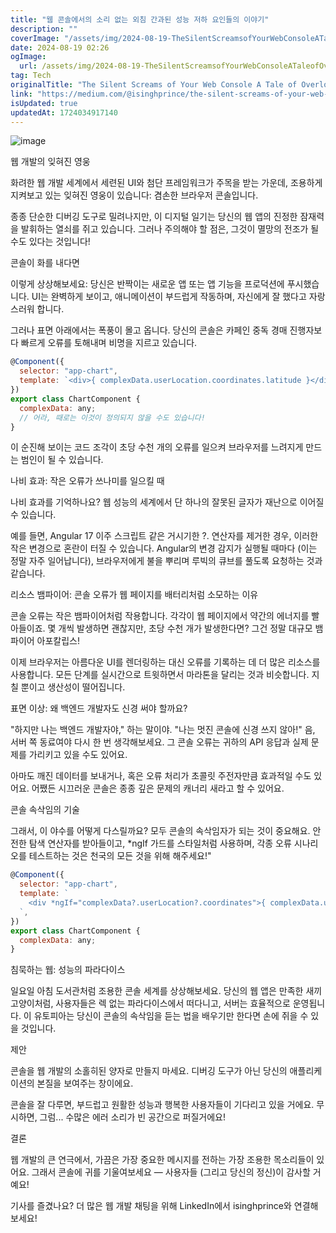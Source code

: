 ```yaml
---
title: "웹 콘솔에서의 소리 없는 외침 간과된 성능 저하 요인들의 이야기"
description: ""
coverImage: "/assets/img/2024-08-19-TheSilentScreamsofYourWebConsoleATaleofOverlookedPerformanceKillers_0.png"
date: 2024-08-19 02:26
ogImage:
  url: /assets/img/2024-08-19-TheSilentScreamsofYourWebConsoleATaleofOverlookedPerformanceKillers_0.png
tag: Tech
originalTitle: "The Silent Screams of Your Web Console A Tale of Overlooked Performance Killers"
link: "https://medium.com/@isinghprince/the-silent-screams-of-your-web-console-a-tale-of-overlooked-performance-killers-9cd3225fd270"
isUpdated: true
updatedAt: 1724034917140
---
```


![image](/assets/img/2024-08-19-TheSilentScreamsofYourWebConsoleATaleofOverlookedPerformanceKillers_0.png)

웹 개발의 잊혀진 영웅

화려한 웹 개발 세계에서 세련된 UI와 첨단 프레임워크가 주목을 받는 가운데, 조용하게 지켜보고 있는 잊혀진 영웅이 있습니다: 겸손한 브라우저 콘솔입니다.

종종 단순한 디버깅 도구로 밀려나지만, 이 디지털 일기는 당신의 웹 앱의 진정한 잠재력을 발휘하는 열쇠를 쥐고 있습니다. 그러나 주의해야 할 점은, 그것이 멸망의 전조가 될 수도 있다는 것입니다!

<div class="content-ad"></div>

콘솔이 화를 내다면

이렇게 상상해보세요: 당신은 반짝이는 새로운 앱 또는 앱 기능을 프로덕션에 푸시했습니다. UI는 완벽하게 보이고, 애니메이션이 부드럽게 작동하며, 자신에게 잘 했다고 자랑스러워 합니다.

그러나 표면 아래에서는 폭풍이 몰고 옵니다. 당신의 콘솔은 카페인 중독 경매 진행자보다 빠르게 오류를 토해내며 비명을 지르고 있습니다.

```js
@Component({
  selector: "app-chart",
  template: `<div>{ complexData.userLocation.coordinates.latitude }</div>`,
})
export class ChartComponent {
  complexData: any;
  // 어라, 때로는 이것이 정의되지 않을 수도 있습니다!
}
```

<div class="content-ad"></div>

이 순진해 보이는 코드 조각이 초당 수천 개의 오류를 일으켜 브라우저를 느려지게 만드는 범인이 될 수 있습니다.

나비 효과: 작은 오류가 쓰나미를 일으킬 때

나비 효과를 기억하나요? 웹 성능의 세계에서 단 하나의 잘못된 글자가 재난으로 이어질 수 있습니다.

예를 들면, Angular 17 이주 스크립트 같은 거시기한 ?. 연산자를 제거한 경우, 이러한 작은 변경으로 혼란이 터질 수 있습니다. Angular의 변경 감지가 실행될 때마다 (이는 정말 자주 일어납니다), 브라우저에게 불을 뿌리며 루빅의 큐브를 풀도록 요청하는 것과 같습니다.

<div class="content-ad"></div>

리소스 뱀파이어: 콘솔 오류가 웹 페이지를 배터리처럼 소모하는 이유

콘솔 오류는 작은 뱀파이어처럼 작용합니다. 각각이 웹 페이지에서 약간의 에너지를 빨아들이죠. 몇 개씩 발생하면 괜찮지만, 초당 수천 개가 발생한다면? 그건 정말 대규모 뱀파이어 아포칼립스!

이제 브라우저는 아름다운 UI를 렌더링하는 대신 오류를 기록하는 데 더 많은 리소스를 사용합니다. 모든 단계를 실시간으로 트윗하면서 마라톤을 달리는 것과 비슷합니다. 지칠 뿐이고 생산성이 떨어집니다.

표면 이상: 왜 백엔드 개발자도 신경 써야 할까요?

<div class="content-ad"></div>

"하지만 나는 백엔드 개발자야," 하는 말이야. "나는 멋진 콘솔에 신경 쓰지 않아!" 음, 서버 쪽 동료여야 다시 한 번 생각해보세요. 그 콘솔 오류는 귀하의 API 응답과 실제 문제를 가리키고 있을 수도 있어요.

아마도 깨진 데이터를 보내거나, 혹은 오류 처리가 초콜릿 주전자만큼 효과적일 수도 있어요. 어쨌든 시끄러운 콘솔은 종종 깊은 문제의 캐너리 새라고 할 수 있어요.

콘솔 속삭임의 기술

그래서, 이 야수를 어떻게 다스릴까요? 모두 콘솔의 속삭임자가 되는 것이 중요해요. 안전한 탐색 연산자를 받아들이고, \*ngIf 가드를 스타일처럼 사용하며, 각종 오류 시나리오를 테스트하는 것은 천국의 모든 것을 위해 해주세요!"

<div class="content-ad"></div>

```js
@Component({
  selector: "app-chart",
  template: `
    <div *ngIf="complexData?.userLocation?.coordinates">{ complexData.userLocation.coordinates.latitude }</div>
  `,
})
export class ChartComponent {
  complexData: any;
}
```

침묵하는 웹: 성능의 파라다이스

일요일 아침 도서관처럼 조용한 콘솔 세계를 상상해보세요. 당신의 웹 앱은 만족한 새끼 고양이처럼, 사용자들은 렉 없는 파라다이스에서 떠다니고, 서버는 효율적으로 운영됩니다. 이 유토피아는 당신이 콘솔의 속삭임을 듣는 법을 배우기만 한다면 손에 쥐을 수 있을 것입니다.

제안

<div class="content-ad"></div>

콘솔을 웹 개발의 소홀히된 양자로 만들지 마세요. 디버깅 도구가 아닌 당신의 애플리케이션의 본질을 보여주는 창이에요.

콘솔을 잘 다루면, 부드럽고 원활한 성능과 행복한 사용자들이 기다리고 있을 거에요. 무시하면, 그럼... 수많은 에러 소리가 빈 공간으로 퍼질거에요!

결론

웹 개발의 큰 연극에서, 가끔은 가장 중요한 메시지를 전하는 가장 조용한 목소리들이 있어요. 그래서 콘솔에 귀를 기울여보세요 — 사용자들 (그리고 당신의 정신)이 감사할 거예요!

<div class="content-ad"></div>

기사를 즐겼나요? 더 많은 웹 개발 채팅을 위해 LinkedIn에서 isinghprince와 연결해보세요!

